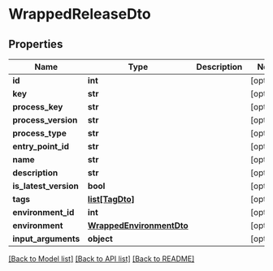 # WrappedReleaseDto

## Properties
Name | Type | Description | Notes
------------ | ------------- | ------------- | -------------
**id** | **int** |  | [optional] 
**key** | **str** |  | [optional] 
**process_key** | **str** |  | [optional] 
**process_version** | **str** |  | [optional] 
**process_type** | **str** |  | [optional] 
**entry_point_id** | **str** |  | [optional] 
**name** | **str** |  | [optional] 
**description** | **str** |  | [optional] 
**is_latest_version** | **bool** |  | [optional] 
**tags** | [**list[TagDto]**](TagDto.md) |  | [optional] 
**environment_id** | **int** |  | [optional] 
**environment** | [**WrappedEnvironmentDto**](WrappedEnvironmentDto.md) |  | [optional] 
**input_arguments** | **object** |  | [optional] 

[[Back to Model list]](../README.md#documentation-for-models) [[Back to API list]](../README.md#documentation-for-api-endpoints) [[Back to README]](../README.md)


